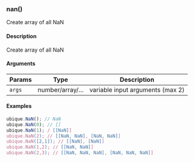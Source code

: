 ### nan()

Create array of all NaN


#### Description

Create array of all NaN  



#### Arguments

|Params|Type|Description
|---------|----|-----------
|`args` | number/array/... |  variable input arguments (max 2)


#### Examples

```js
ubique.NaN(); // NaN
ubique.NaN(0); // []
ubique.NaN(1); / [[NaN]]
ubique.NaN(2); // [[NaN, NaN], [NaN, NaN]]
ubique.NaN([2,1]); // [[NaN], [NaN]]
ubique.NaN(1,2); // [[NaN, NaN]]
ubique.NaN(2,3); // [[NaN, NaN, NaN], [NaN, NaN, NaN]]
```

